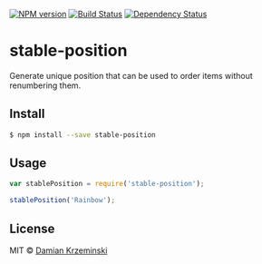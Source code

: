 [![NPM version][npm-image]][npm-url]
[![Build Status][travis-image]][travis-url]
[![Dependency Status][gemnasium-image]][gemnasium-url]

# stable-position

Generate unique position that can be used to order items without renumbering them.

## Install

```sh
$ npm install --save stable-position
```

## Usage

```js
var stablePosition = require('stable-position');

stablePosition('Rainbow');
```

## License

MIT © [Damian Krzeminski](https://code42day.com)

[npm-image]: https://img.shields.io/npm/v/stable-position.svg
[npm-url]: https://npmjs.org/package/stable-position

[travis-url]: https://travis-ci.org/code42day/stable-position
[travis-image]: https://img.shields.io/travis/code42day/stable-position.svg

[gemnasium-image]: https://img.shields.io/gemnasium/code42day/stable-position.svg
[gemnasium-url]: https://gemnasium.com/code42day/stable-position
